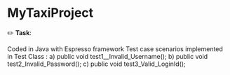 # MyTaxiProject

✏️ **Task**:

Coded in Java with Espresso framework
Test case scenarios implemented in Test Class <TestMyTaxiApp> :
  a) public void test1__Invalid_Username();
  b) public void test2_Invalid_Password();
  c) public void test3_Valid_LoginId();
  
